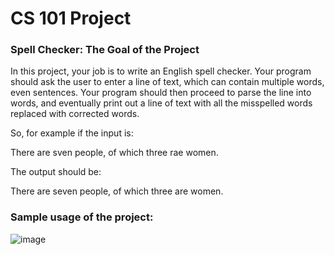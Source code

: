 # CS 101 Project
### Spell Checker: The Goal of the Project
In this project, your job is to write an English spell checker. Your program should ask the user to enter a line of text, which can contain multiple words, even sentences. Your program should
then proceed to parse the line into words, and eventually print out a line of text with all the misspelled words replaced with corrected words.

So, for example if the input is:

There are sven people, of which three rae women.

The output should be:

There are seven people, of which three are women.

### Sample usage of the project:
![image](https://github.com/furkankeremselimoglu/SpellChecker/assets/83104753/909f9952-7088-444a-a2cc-1d448126745e)

